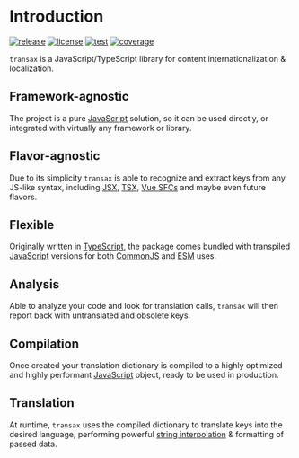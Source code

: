 # Introduction
[![release](https://img.shields.io/npm/v/transax.svg)](https://www.npmjs.com/package/transax)
[![license](https://img.shields.io/github/license/tonybogdanov/transax)](https://github.com/TonyBogdanov/transax/blob/master/LICENSE)
[![test](https://github.com/tonybogdanov/transax/actions/workflows/build.yaml/badge.svg)](https://github.com/tonybogdanov/transax/actions/workflows/build.yaml)
[![coverage](https://tonybogdanov.github.io/transax/__VERSION__/coverage/badge.svg)](https://tonybogdanov.github.io/transax/__VERSION__/coverage)

`transax` is a JavaScript/TypeScript library for content internationalization & localization.

## Framework-agnostic
The project is a pure [JavaScript](https://www.javascript.com) solution, so it can be used directly, or integrated
with virtually any framework or library.

## Flavor-agnostic
Due to its simplicity `transax` is able to recognize and extract keys from any JS-like syntax, including
[JSX](https://legacy.reactjs.org/docs/introducing-jsx.html),
[TSX](https://www.typescriptlang.org/docs/handbook/jsx.html), [Vue SFCs](https://vuejs.org/guide/scaling-up/sfc.html)
and maybe even future flavors.

## Flexible
Originally written in [TypeScript](https://www.typescriptlang.org), the package comes bundled with transpiled
[JavaScript](https://www.javascript.com) versions for both [CommonJS](https://nodejs.org/api/modules.html) and
[ESM](https://nodejs.org/api/esm.html) uses.

## Analysis
Able to analyze your code and look for translation calls, `transax` will then report back with untranslated and
obsolete keys.

## Compilation
Once created your translation dictionary is compiled to a highly optimized and highly performant
[JavaScript](https://www.javascript.com) object, ready to be used in production.

## Translation
At runtime, `transax` uses the compiled dictionary to translate keys into the desired language, performing powerful
[string interpolation](https://en.wikipedia.org/wiki/String_interpolation) & formatting of passed data.
